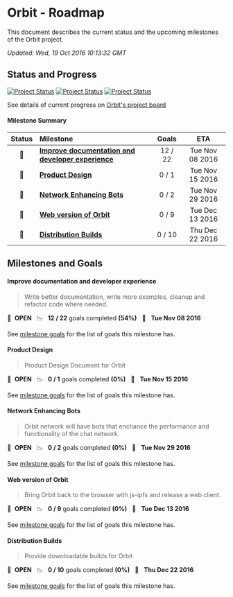# Orbit - Roadmap

This document describes the current status and the upcoming milestones of the Orbit project.

*Updated: Wed, 19 Oct 2016 10:13:32 GMT*

## Status and Progress

[![Project Status](https://badge.waffle.io/haadcode/orbit.svg?label=Backlog&title=Backlog)](http://waffle.io/haadcode/orbit) [![Project Status](https://badge.waffle.io/haadcode/orbit.svg?label=In%20Progress&title=In%20Progress)](http://waffle.io/haadcode/orbit) [![Project Status](https://badge.waffle.io/haadcode/orbit.svg?label=Done&title=Done)](http://waffle.io/haadcode/orbit)

See details of current progress on [Orbit's project board](https://waffle.io/haadcode/orbit)

#### Milestone Summary

| Status | Milestone | Goals | ETA |
| :---: | :--- | :---: | :---: |
| 🚀 | **[Improve documentation and developer experience](#improve-documentation-and-developer-experience)** | 12 / 22 | Tue Nov 08 2016 |
| 🚀 | **[Product Design](#product-design)** | 0 / 1 | Tue Nov 15 2016 |
| 🚀 | **[Network Enhancing Bots](#network-enhancing-bots)** | 0 / 2 | Tue Nov 29 2016 |
| 🚀 | **[Web version of Orbit](#web-version-of-orbit)** | 0 / 9 | Tue Dec 13 2016 |
| 🚀 | **[Distribution Builds](#distribution-builds)** | 0 / 10 | Thu Dec 22 2016 |

## Milestones and Goals

#### Improve documentation and developer experience

> Write better documentation, write more examples, cleanup and refactor code where needed.

🚀 &nbsp;**OPEN** &nbsp;&nbsp;📉 &nbsp;&nbsp;**12 / 22** goals completed **(54%)** &nbsp;&nbsp;📅 &nbsp;&nbsp;**Tue Nov 08 2016**

See [milestone goals](https://waffle.io/haadcode/orbit?milestone=Improve%20documentation%20and%20developer%20experience) for the list of goals this milestone has.
#### Product Design

> Product Design Document for Orbit

🚀 &nbsp;**OPEN** &nbsp;&nbsp;📉 &nbsp;&nbsp;**0 / 1** goals completed **(0%)** &nbsp;&nbsp;📅 &nbsp;&nbsp;**Tue Nov 15 2016**

See [milestone goals](https://waffle.io/haadcode/orbit?milestone=Product%20Design) for the list of goals this milestone has.
#### Network Enhancing Bots

> Orbit network will have bots that enchance the performance and functionality of the chat network.

🚀 &nbsp;**OPEN** &nbsp;&nbsp;📉 &nbsp;&nbsp;**0 / 2** goals completed **(0%)** &nbsp;&nbsp;📅 &nbsp;&nbsp;**Tue Nov 29 2016**

See [milestone goals](https://waffle.io/haadcode/orbit?milestone=Network%20Enhancing%20Bots) for the list of goals this milestone has.
#### Web version of Orbit

> Bring Orbit back to the browser with js-ipfs and release a web client.

🚀 &nbsp;**OPEN** &nbsp;&nbsp;📉 &nbsp;&nbsp;**0 / 9** goals completed **(0%)** &nbsp;&nbsp;📅 &nbsp;&nbsp;**Tue Dec 13 2016**

See [milestone goals](https://waffle.io/haadcode/orbit?milestone=Web%20version%20of%20Orbit) for the list of goals this milestone has.
#### Distribution Builds

> Provide downloadable builds for Orbit

🚀 &nbsp;**OPEN** &nbsp;&nbsp;📉 &nbsp;&nbsp;**0 / 10** goals completed **(0%)** &nbsp;&nbsp;📅 &nbsp;&nbsp;**Thu Dec 22 2016**

See [milestone goals](https://waffle.io/haadcode/orbit?milestone=Distribution%20Builds) for the list of goals this milestone has.

